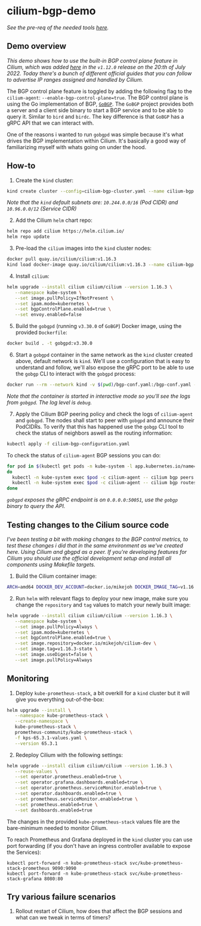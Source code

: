 # cilium-bgp-demo

_See the pre-req of the needed tools [here](https://docs.cilium.io/en/stable/installation/kind/#install-dependencies)._

## Demo overview

_This demo shows how to use the built-in BGP control plane feature in Cilium, which was added [here](https://github.com/cilium/cilium/pull/18860) in the `v1.12.0` release on the 20:th of July 2022. Today there's a bunch of different official guides that you can follow to advertise IP ranges assigned and handled by Cilium._

The BGP control plane feature is toggled by adding the following flag to the `cilium-agent`: `--enable-bgp-control-plane=true`. The BGP control plane is using the Go implementation of BGP, [`GoBGP`](https://github.com/osrg/gobgp). The `GoBGP` project provides both a server and a client side binary to start a BGP service and to be able to query it. Similar to `bird` and `birdc`. The key difference is that `GoBGP` has a gRPC API that we can interact with.

One of the reasons i wanted to run `gobgpd` was simple because it's what drives the BGP implementation within Cilium. It's basically a good way of familiarizing myself with whats going on under the hood.

## How-to

1. Create the `kind` cluster:

```bash
kind create cluster --config=cilium-bgp-cluster.yaml --name cilium-bgp
```

_Note that the `kind` default subnets are: `10.244.0.0/16` (Pod CIDR) and `10.96.0.0/12` (Service CIDR)_

2. Add the Cilium `helm` chart repo:

```bash
helm repo add cilium https://helm.cilium.io/
helm repo update
```

3. Pre-load the `cilium` images into the `kind` cluster nodes:

```bash
docker pull quay.io/cilium/cilium:v1.16.3
kind load docker-image quay.io/cilium/cilium:v1.16.3 --name cilium-bgp
```

4. Install `cilium`:

```bash
helm upgrade --install cilium cilium/cilium --version 1.16.3 \
   --namespace kube-system \
   --set image.pullPolicy=IfNotPresent \
   --set ipam.mode=kubernetes \
   --set bgpControlPlane.enabled=true \
   --set envoy.enabled=false
```

5. Build the `gobgpd` (running `v3.30.0` of `GoBGP`) Docker image, using the provided `Dockerfile`:

```bash
docker build . -t gobgpd:v3.30.0
```

6. Start a `gobgpd` container in the same network as the `kind` cluster created above, default network is `kind`. We'll use a configuration that is easy to understand and follow, we'll also expose the gRPC port to be able to use the `gobgp` CLI to interact with the `gobgpd` process:

```bash
docker run --rm --network kind -v $(pwd)/bgp-conf.yaml:/bgp-conf.yaml -p 50051:50051 --name gobgpd -it gobgpd:v3.30.0
```

_Note that the container is started in interactive mode so you'll see the logs from `gobgpd`. The log level is `debug`._

7. Apply the Cilium BGP peering policy and check the logs of `cilium-agent` and `gobgpd`. The nodes shall start to peer with `gobgpd` and announce their PodCIDRs. To verify that this has happened use the `gobgp` CLI tool to check the status of neighbors aswell as the routing information:

```bash
kubectl apply -f cilium-bgp-configuration.yaml
```

To check the status of `cilium-agent` BGP sessions you can do:

```bash
for pod in $(kubectl get pods -n kube-system -l app.kubernetes.io/name=cilium-agent -o name)
do
  kubectl -n kube-system exec $pod -c cilium-agent -- cilium bgp peers
  kubectl -n kube-system exec $pod -c cilium-agent -- cilium bgp routes advertised
done
```

_`gobgpd` exposes the gRPC endpoint is on `0.0.0.0:50051`, use the `gobgp` binary to query the API._

## Testing changes to the Cilium source code

_I've been testing a bit with making changes to the BGP control metrics, to test these changes i did that in the same environment as we've created here. Using Cilium and gbgpd as a peer. If you're developing features for Cilium you should use the official development setup and install all components using Makefile targets._

1. Build the Cilium container image:

```bash
ARCH=amd64 DOCKER_DEV_ACCOUNT=docker.io/mikejoh DOCKER_IMAGE_TAG=v1.16.3-state make dev-docker-image
```

2. Run `helm` with relevant flags to deploy your new image, make sure you change the `repository` and `tag` values to match your newly built image:

```bash
helm upgrade --install cilium cilium/cilium --version 1.16.3 \
   --namespace kube-system \
   --set image.pullPolicy=Always \
   --set ipam.mode=kubernetes \
   --set bgpControlPlane.enabled=true \
   --set image.repository=docker.io/mikejoh/cilium-dev \
   --set image.tag=v1.16.3-state \
   --set image.useDigest=false \
   --set image.pullPolicy=Always
```

## Monitoring

1. Deploy `kube-prometheus-stack`, a bit overkill for a `kind` cluster but it will give you everything out-of-the-box:

```bash
helm upgrade --install \
   --namespace kube-prometheus-stack \
   --create-namespace \
   kube-prometheus-stack \
   prometheus-community/kube-prometheus-stack \
   -f kps-65.3.1-values.yaml \
   --version 65.3.1
```

2. Redeploy Cilium with the following settings:

```bash
helm upgrade --install cilium cilium/cilium --version 1.16.3 \
   --reuse-values \
   --set operator.prometheus.enabled=true \
   --set operator.grafana.dashboards.enabled=true \
   --set operator.prometheus.serviceMonitor.enabled=true \
   --set operator.dashboards.enabled=true \
   --set prometheus.serviceMonitor.enabled=true \
   --set prometheus.enabled=true \
   --set dashboards.enabled=true
```

The changes in the provided `kube-prometheus-stack` values file are the bare-minimum needed to monitor Cilium.

To reach Prometheus and Grafana deployed in the `kind` cluster you can use port forwarding (if you don't have an ingress controller available to expose the Services):

```
kubectl port-forward -n kube-prometheus-stack svc/kube-prometheus-stack-prometheus 9090:9090
kubectl port-forward -n kube-prometheus-stack svc/kube-prometheus-stack-grafana 8080:80
```

## Try various failure scenarios

1. Rollout restart of Cilium, how does that affect the BGP sessions and what can we tweak in terms of timers?
